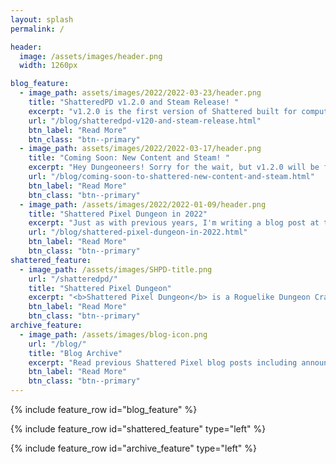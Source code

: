 ```yaml
---
layout: splash
permalink: /

header:
  image: /assets/images/header.png
  width: 1260px

blog_feature:
  - image_path: assets/images/2022/2022-03-23/header.png
    title: "ShatteredPD v1.2.0 and Steam Release! "
    excerpt: "v1.2.0 is the first version of Shattered built for computers! After almost eight years of development, [Shattered Pixel Dungeon is available for purchase on Steam!"
    url: "/blog/shatteredpd-v120-and-steam-release.html"
    btn_label: "Read More"
    btn_class: "btn--primary"
  - image_path: assets/images/2022/2022-03-17/header.png
    title: "Coming Soon: New Content and Steam! "
    excerpt: "Hey Dungeoneers! Sorry for the wait, but v1.2.0 will be fully launching on all platforms on Wednesday March 23rd at Noon EDT!"
    url: "/blog/coming-soon-to-shattered-new-content-and-steam.html"
    btn_label: "Read More"
    btn_class: "btn--primary"
  - image_path: /assets/images/2022/2022-01-09/header.png
    title: "Shattered Pixel Dungeon in 2022"
    excerpt: "Just as with previous years, I'm writing a blog post at the start of 2022 to summarize my longer-term plans for Shattered Pixel Dungeon!"
    url: "/blog/shattered-pixel-dungeon-in-2022.html"
    btn_label: "Read More"
    btn_class: "btn--primary"
shattered_feature:
  - image_path: /assets/images/SHPD-title.png
    url: "/shatteredpd/"
    title: "Shattered Pixel Dungeon"
    excerpt: "<b>Shattered Pixel Dungeon</b> is a Roguelike Dungeon Crawler RPG with pixel art graphics. Every game is a unique challenge, with four different playable characters, randomized levels and enemies, and hundreds of items to collect and use. The game is simple to get into, but strategy is required if you want to win!"
    btn_label: "Read More"
    btn_class: "btn--primary"
archive_feature:
  - image_path: /assets/images/blog-icon.png
    url: "/blog/"
    title: "Blog Archive"
    excerpt: "Read previous Shattered Pixel blog posts including announcements, design overviews, and teasers! The blog includes a full history of my dev work since I started Shattered Pixel Dungeon in 2014."
    btn_label: "Read More"
    btn_class: "btn--primary"
---
```


{% include feature_row id="blog_feature" %}

{% include feature_row id="shattered_feature" type="left" %}

{% include feature_row id="archive_feature" type="left" %}